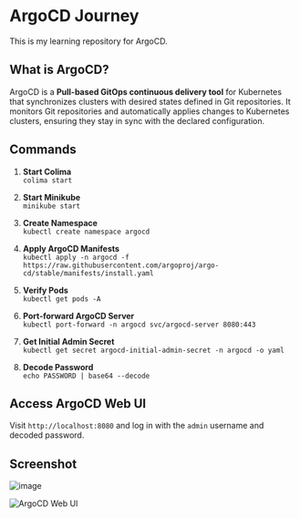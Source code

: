 # ArgoCD Journey

This is my learning repository for ArgoCD.

## What is ArgoCD?

ArgoCD is a **Pull-based GitOps continuous delivery tool** for Kubernetes that synchronizes clusters with desired states defined in Git repositories. It monitors Git repositories and automatically applies changes to Kubernetes clusters, ensuring they stay in sync with the declared configuration.

## Commands

1. **Start Colima**  
   `colima start`

2. **Start Minikube**  
   `minikube start`

3. **Create Namespace**  
   `kubectl create namespace argocd`

4. **Apply ArgoCD Manifests**  
   `kubectl apply -n argocd -f https://raw.githubusercontent.com/argoproj/argo-cd/stable/manifests/install.yaml`

5. **Verify Pods**  
   `kubectl get pods -A`

6. **Port-forward ArgoCD Server**  
   `kubectl port-forward -n argocd svc/argocd-server 8080:443`

7. **Get Initial Admin Secret**  
   `kubectl get secret argocd-initial-admin-secret -n argocd -o yaml`

8. **Decode Password**  
   `echo PASSWORD | base64 --decode`

## Access ArgoCD Web UI

Visit `http://localhost:8080` and log in with the `admin` username and decoded password.

## Screenshot

![image](https://github.com/user-attachments/assets/aabddd57-299a-4730-b283-217b05beb458)

![ArgoCD Web UI](https://github.com/user-attachments/assets/aad94b9f-e165-4d5b-accf-655a03f17d7b)
